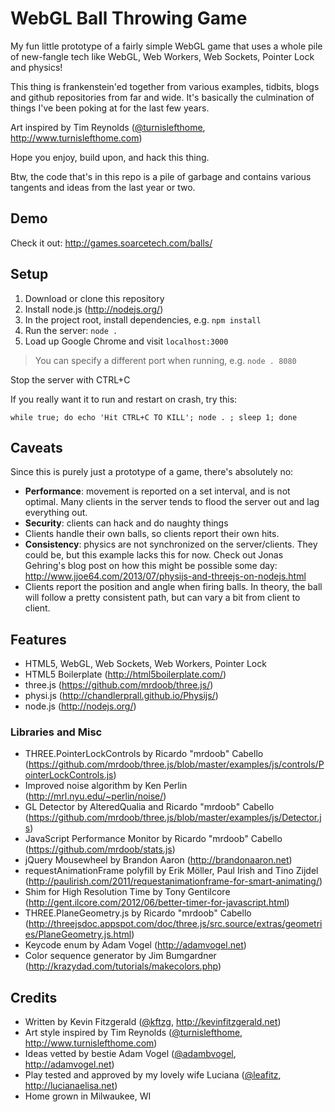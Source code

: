 # WebGL Ball Throwing Game

My fun little prototype of a fairly simple WebGL game that uses a whole pile of new-fangle
tech like WebGL, Web Workers, Web Sockets, Pointer Lock and physics!

This thing is frankenstein'ed together from various examples, tidbits, blogs and github
repositories from far and wide. It's basically the culmination of things I've been poking at
for the last few years.

Art inspired by Tim Reynolds ([@turnislefthome](https://twitter.com/turnislefthome), http://www.turnislefthome.com)

Hope you enjoy, build upon, and hack this thing.

Btw, the code that's in this repo is a pile of garbage and contains various tangents and
ideas from the last year or two.

## Demo

Check it out: http://games.soarcetech.com/balls/


## Setup

1. Download or clone this repository
2. Install node.js (http://nodejs.org/) 
3. In the project root, install dependencies, e.g. `npm install`
4. Run the server: `node .`
5. Load up Google Chrome and visit `localhost:3000`

> You can specify a different port when running, e.g. `node . 8080`

Stop the server with CTRL+C

If you really want it to run and restart on crash, try this:

`while true; do echo 'Hit CTRL+C TO KILL'; node . ; sleep 1; done`

## Caveats

Since this is purely just a prototype of a game, there's absolutely no:

* **Performance**: movement is reported on a set interval, and is not optimal. Many clients in the server tends to flood the server out and lag everything out.
* **Security**: clients can hack and do naughty things
 * Clients handle their own balls, so clients report their own hits. 
* **Consistency**: physics are not synchronized on the server/clients. They could be, but this example lacks this for now. Check out Jonas Gehring's blog post on how this might be possible some day: http://www.jjoe64.com/2013/07/physijs-and-threejs-on-nodejs.html
 * Clients report the position and angle when firing balls. In theory, the ball will follow a pretty consistent path, but can vary a bit from client to client.

## Features

* HTML5, WebGL, Web Sockets, Web Workers, Pointer Lock
* HTML5 Boilerplate (http://html5boilerplate.com/)
* three.js (https://github.com/mrdoob/three.js/)
* physi.js (http://chandlerprall.github.io/Physijs/)
* node.js (http://nodejs.org/)

### Libraries and Misc
* THREE.PointerLockControls by Ricardo "mrdoob" Cabello (https://github.com/mrdoob/three.js/blob/master/examples/js/controls/PointerLockControls.js)
* Improved noise algorithm by Ken Perlin (http://mrl.nyu.edu/~perlin/noise/)
* GL Detector by AlteredQualia and Ricardo "mrdoob" Cabello (https://github.com/mrdoob/three.js/blob/master/examples/js/Detector.js)
* JavaScript Performance Monitor by Ricardo "mrdoob" Cabello (https://github.com/mrdoob/stats.js)
* jQuery Mousewheel by Brandon Aaron (http://brandonaaron.net)
* requestAnimationFrame polyfill by Erik Möller, Paul Irish and Tino Zijdel (http://paulirish.com/2011/requestanimationframe-for-smart-animating/)
* Shim for High Resolution Time by Tony Gentilcore (http://gent.ilcore.com/2012/06/better-timer-for-javascript.html)
* THREE.PlaneGeometry.js by Ricardo "mrdoob" Cabello (http://threejsdoc.appspot.com/doc/three.js/src.source/extras/geometries/PlaneGeometry.js.html)
* Keycode enum by Adam Vogel (http://adamvogel.net)
* Color sequence generator by Jim Bumgardner (http://krazydad.com/tutorials/makecolors.php)

## Credits

* Written by Kevin Fitzgerald ([@kftzg](https://twitter.com/kftzg), http://kevinfitzgerald.net)
* Art style inspired by Tim Reynolds ([@turnislefthome](https://twitter.com/turnislefthome), http://www.turnislefthome.com)
* Ideas vetted by bestie Adam Vogel ([@adambvogel](https://twitter.com/adambvogel), http://adamvogel.net)
* Play tested and approved by my lovely wife Luciana ([@leafitz](https://twitter.com/leafitz), http://lucianaelisa.net)
* Home grown in Milwaukee, WI
